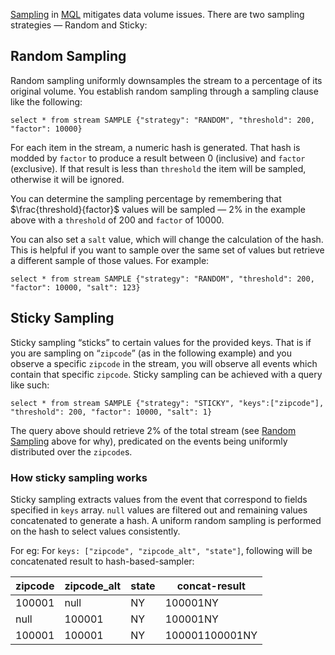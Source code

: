 [Sampling] in [MQL] mitigates data volume issues. There are two sampling strategies — Random and
Sticky:

## Random Sampling
Random sampling uniformly downsamples the stream to a percentage of its original volume. You
establish random sampling through a sampling clause like the following:

```
select * from stream SAMPLE {"strategy": "RANDOM", "threshold": 200, "factor": 10000}
```

For each item in the stream, a numeric hash is generated. That hash is modded by `factor` to produce
a result between 0 (inclusive) and `factor` (exclusive). If that result is less than `threshold` the
item will be sampled, otherwise it will be ignored.

You can determine the sampling percentage by remembering that $\frac{threshold}{factor}$ values will
be sampled — 2% in the example above with a `threshold` of 200 and `factor` of 10000.

You can also set a `salt` value, which will change the calculation of the hash. This is helpful if
you want to sample over the same set of values but retrieve a different sample of those values. For
example:

```
select * from stream SAMPLE {"strategy": "RANDOM", "threshold": 200, "factor": 10000, "salt": 123}
```

## Sticky Sampling
Sticky sampling “sticks” to certain values for the provided keys. That is if you are sampling on
“`zipcode`” (as in the following example) and you observe a specific `zipcode` in the stream, you
will observe all events which contain that specific `zipcode`. Sticky sampling can be achieved with
a query like such:

```
select * from stream SAMPLE {"strategy": "STICKY", "keys":["zipcode"], "threshold": 200, "factor": 10000, "salt": 1}
```

The query above should retrieve 2% of the total stream (see [Random Sampling](#random-sampling)
above for why), predicated on the events being uniformly distributed over the `zipcode`s.

### How sticky sampling works
Sticky sampling extracts values from the event that correspond to fields specified in `keys` array. `null` values are filtered out and remaining values concatenated to generate a hash. A uniform random sampling is performed on the hash to select values consistently.

For eg: For `keys: ["zipcode", "zipcode_alt", "state"]`, following will be concatenated result to hash-based-sampler:

| zipcode | zipcode_alt | state | concat-result   |
| ------- | ----------- | ----- | --------------- |
| 100001  | null        | NY    | 100001NY        |
| null    | 100001      | NY    | 100001NY        |
| 100001  | 100001      | NY    | 100001100001NY  |

<!-- Do not edit below this line -->
<!-- START -->
<!-- This section comes from the file "reference_links". It is automagically inserted into other files by means of the "refgen" script, also in the "docs/" directory. Edit this section only in the "reference_links" file, not in any of the other files in which it is included, or your edits will be overwritten. -->
[artifact]:                ../../glossary#artifact          "Each Mantis Job has an associated artifact file that contains its source code and JSON configuration."
[artifacts]:               ../../glossary#artifact          "Each Mantis Job has an associated artifact file that contains its source code and JSON configuration."
[artifact file]:           ../../glossary#artifact          "Each Mantis Job has an associated artifact file that contains its source code and JSON configuration."
[artifact files]:          ../../glossary#artifact          "Each Mantis Job has an associated artifact file that contains its source code and JSON configuration."
[autoscale]:               ../../glossary#autoscaling       "You can establish an autoscaling policy for each component of your Mantis Job that governs how Mantis adjusts the number of workers assigned to that component as its workload changes."
[autoscaled]:              ../../glossary#autoscaling       "You can establish an autoscaling policy for each component of your Mantis Job that governs how Mantis adjusts the number of workers assigned to that component as its workload changes."
[autoscales]:              ../../glossary#autoscaling       "You can establish an autoscaling policy for each component of your Mantis Job that governs how Mantis adjusts the number of workers assigned to that component as its workload changes."
[autoscaling]:             ../../glossary#autoscaling       "You can establish an autoscaling policy for each component of your Mantis Job that governs how Mantis adjusts the number of workers assigned to that component as its workload changes."
[scalable]:                ../../glossary#autoscaling       "You can establish an autoscaling policy for each component of your Mantis Job that governs how Mantis adjusts the number of workers assigned to that component as its workload changes."
[AWS]:                     javascript:void(0)          "Amazon Web Services"
[backpressure]:            ../../glossary#backpressure      "Backpressure refers to a set of possible strategies for coping with ReactiveX Observables that produce items more rapidly than their observers consume them."
[Binary compression]:      ../../glossary#binarycompression
[broadcast]:               ../../glossary#broadcast         "In broadcast mode, each worker of your job gets all the data from all workers of the Source Job rather than having that data distributed equally among the workers of your job."
[broadcast mode]:          ../../glossary#broadcast         "In broadcast mode, each worker of your job gets all the data from all workers of the Source Job rather than having that data distributed equally among the workers of your job."
[Cassandra]:               ../../glossary#cassandra         "Apache Cassandra is an open source, distributed database management system."
[cluster]:                 ../../glossary#cluster           "A Mantis Job Cluster is a containing entity for Mantis Jobs. It defines metadata and certain service-level agreements. Job Clusters ease job lifecycle management and job revisioning."
[clusters]:                ../../glossary#cluster           "A Mantis Job Cluster is a containing entity for Mantis Jobs. It defines metadata and certain service-level agreements. Job Clusters ease job lifecycle management and job revisioning."
[cold]:                    ../../glossary#cold              "A cold ReactiveX Observable waits until an observer subscribes to it before it begins to emit items. This means the observer is guaranteed to see the whole Observable sequence from the beginning. This is in contrast to a hot Observable, which may begin emitting items as soon as it is created, even before observers have subscribed to it."
[cold Observable]:         ../../glossary#cold              "A cold ReactiveX Observable waits until an observer subscribes to it before it begins to emit items. This means the observer is guaranteed to see the whole Observable sequence from the beginning. This is in contrast to a hot Observable, which may begin emitting items as soon as it is created, even before observers have subscribed to it."
[cold Observables]:        ../../glossary#cold              "A cold ReactiveX Observable waits until an observer subscribes to it before it begins to emit items. This means the observer is guaranteed to see the whole Observable sequence from the beginning. This is in contrast to a hot Observable, which may begin emitting items as soon as it is created, even before observers have subscribed to it."
[component]:               ../../glossary#component         "A Mantis Job is composed of three types of component: a Source, one or more Processing Stages, and a Sink."
[components]:              ../../glossary#component         "A Mantis Job is composed of three types of component: a Source, one or more Processing Stages, and a Sink."
[custom source]:           ../../glossary#customsource      "In contrast to a Source Job, which is a built-in variety of Source component designed to pull data from a common sort of data source, a custom source typically accesses data from less-common sources or has unusual delivery guarantee semantics."
[custom sources]:          ../../glossary#customsource      "In contrast to a Source Job, which is a built-in variety of Source component designed to pull data from a common sort of data source, a custom source typically accesses data from less-common sources or has unusual delivery guarantee semantics."
[executor]:                ../../glossary#executor          "The stage executor is responsible for loading the bytecode for a Mantis Job and then executing its stages and workers in a coordinated fashion. In the Mesos UI, workers are also referred to as executors."
[executors]:               ../../glossary#executor          "The stage executor is responsible for loading the bytecode for a Mantis Job and then executing its stages and workers in a coordinated fashion. In the Mesos UI, workers are also referred to as executors."
[fast property]: ../../glossary#fastproperties "Fast properties allow you to change the behavior of Netflix services without recompiling and redeploying them."
[fast properties]: ../../glossary#fastproperties "Fast properties allow you to change the behavior of Netflix services without recompiling and redeploying them."
[Fenzo]:                   ../../glossary#fenzo             "Fenzo is a Java library that implements a generic task scheduler for Mesos frameworks."
[grouped]:                 ../../glossary#grouped           "Grouped data is distinguished from scalar data in that each datum is accompanied by a key that indicates what group it belongs to. Grouped data can be processed by a RxJava GroupedObservable or by a MantisGroup."
[grouped data]:            ../../glossary#grouped           "Grouped data is distinguished from scalar data in that each datum is accompanied by a key that indicates what group it belongs to. Grouped data can be processed by a RxJava GroupedObservable or by a MantisGroup."
[GRPC]:                    ../../glossary#grpc              "gRPC is an open-source RPC framework using Protocol Buffers."
[hot]:                     ../../glossary#hot               "A hot ReactiveX Observable may begin emitting items as soon as it is created, even before observers have subscribed to it. This means the observer may miss items that were emitted before the observer subscribed. This is in contrast to a cold Observable, which waits until an observer subscribes to it before it begins to emit items."
[hot Observable]:          ../../glossary#hot               "A hot ReactiveX Observable may begin emitting items as soon as it is created, even before observers have subscribed to it. This means the observer may miss items that were emitted before the observer subscribed. This is in contrast to a cold Observable, which waits until an observer subscribes to it before it begins to emit items."
[hot Observables]:         ../../glossary#hot               "A hot ReactiveX Observable may begin emitting items as soon as it is created, even before observers have subscribed to it. This means the observer may miss items that were emitted before the observer subscribed. This is in contrast to a cold Observable, which waits until an observer subscribes to it before it begins to emit items."
[JMC]:                     ../../glossary#jmc               "Java Mission Control is a tool from Oracle with which developers can monitor and manage Java applications."
[job]:                     ../../glossary#job               "A Mantis Job takes in a stream of data, transforms it by using RxJava operators, and then outputs the results as another stream. It is composed of a Source, one or more Processing Stages, and a Sink."
[jobs]:                    ../../glossary#job               "A Mantis Job takes in a stream of data, transforms it by using RxJava operators, and then outputs the results as another stream. It is composed of a Source, one or more Processing Stages, and a Sink."
[Mantis job]:              ../../glossary#job               "A Mantis Job takes in a stream of data, transforms it by using RxJava operators, and then outputs the results as another stream. It is composed of a Source, one or more Processing Stages, and a Sink."
[Mantis jobs]:             ../../glossary#job               "A Mantis Job takes in a stream of data, transforms it by using RxJava operators, and then outputs the results as another stream. It is composed of a Source, one or more Processing Stages, and a Sink."
[job cluster]:             ../../glossary#jobcluster        "A Mantis Job Cluster is a containing entity for Mantis Jobs. It defines metadata and certain service-level agreements. Job Clusters ease job lifecycle management and job revisioning."
[job clusters]:            ../../glossary#jobcluster        "A Mantis Job Cluster is a containing entity for Mantis Jobs. It defines metadata and certain service-level agreements. Job Clusters ease job lifecycle management and job revisioning."
[Job Master]:              ../../glossary#jobmaster         "If a job is configured with autoscaling, Mantis will add a Job Master component to it as its initial component. This component will send metrics back to Mantis to help it govern the autoscaling process."
[Mantis Master]:           ../../glossary#mantismaster      "The Mantis Master coordinates the execution of [Mantis Jobs] and starts the services on each Worker."
[Kafka]:                   ../../glossary#kafka             "Apache Kafka is a large-scale, distributed streaming platform."
[keyed data]:              ../../glossary#keyed             "Grouped (or keyed) data is distinguished from scalar data in that each datum is accompanied by a key that indicates what group it belongs to. Grouped data can be processed by a RxJava GroupedObservable or by a MantisGroup."
[Keystone]:                ../../glossary#keystone          "Keystone is Netflix’s data backbone, a stream processing platform that focuses on data analytics."
[label]:                   ../../glossary#label             "A label is a text key/value pair that you can add to a Job Cluster or to an individual Job to make it easier to search for or group."
[labels]:                  ../../glossary#label             "A label is a text key/value pair that you can add to a Job Cluster or to an individual Job to make it easier to search for or group."
[Log4j]:                   ../../glossary#log4j             "Log4j is a Java-based logging framework."
[Apache Mesos]:            ../../glossary#mesos             "Apache Mesos is an open-source technique for balancing resources across frameworks in clusters."
[Mesos]:                   ../../glossary#mesos             "Apache Mesos is an open-source technique for balancing resources across frameworks in clusters."
[metadata]:                ../../glossary#metadata          "Mantis inserts metadata into its Job payload. This may include information about where the data came from, for instance. You can define additional metadata to include in the payload when you establish the Job Cluster."
[meta message]:            ../../glossary#metamessage       "A Source Job may occasionally inject meta messages into its data stream that indicate things like data drops."
[meta messages]:           ../../glossary#metamessage       "A Source Job may occasionally inject meta messages into its data stream that indicate things like data drops."
[migration strategy]:      ../../glossary#migration
[migration strategies]:    ../../glossary#migration
[MRE]:                     ../../glossary#mre               "Mantis Publish (a.k.a. Mantis Realtime Events, or MRE) is a library that your application can use to stream events into Mantis while respecting MQL filters."
[Mantis Publish]:          ../../glossary#mantispublish     "Mantis Publish is a library that your application can use to stream events into Mantis while respecting MQL filters."
[Mantis Query Language]:   ../../glossary#mql               "You use Mantis Query Language to define filters and other data processing that Mantis applies to a Source data stream at its point of origin, so as to reduce the amount of data going over the wire."
[MQL]:                     ../../glossary#mql               "You use Mantis Query Language to define filters and other data processing that Mantis applies to a Source data stream at its point of origin, so as to reduce the amount of data going over the wire."
[Observable]:              ../../glossary#observable        "In ReactiveX an Observable is the method of processing a stream of data in a way that facilitates its transformation and consumption by observers. Observables come in hot and cold varieties. There is also a GroupedObservable that is specialized to grouped data."
[Observables]:             ../../glossary#observable        "In ReactiveX an Observable is the method of processing a stream of data in a way that facilitates its transformation and consumption by observers. Observables come in hot and cold varieties. There is also a GroupedObservable that is specialized to grouped data."
[parameter]:               ../../glossary#parameter         "A Mantis Job may accept parameters that modify its behavior. You can define these in your Job Cluster definition, and set their values on a per-Job basis."
[parameters]:              ../../glossary#parameter         "A Mantis Job may accept parameters that modify its behavior. You can define these in your Job Cluster definition, and set their values on a per-Job basis."
[Processing Stage]:        ../../glossary#stage             "A Processing Stage component of a Mantis Job transforms the RxJava Observables it obtains from the Source component."
[Processing Stages]:       ../../glossary#stage             "A Processing Stage component of a Mantis Job transforms the RxJava Observables it obtains from the Source component."
[stage]:                   ../../glossary#stage             "A Processing Stage component of a Mantis Job transforms the RxJava Observables it obtains from the Source component."
[stages]:                  ../../glossary#stage             "A Processing Stage component of a Mantis Job transforms the RxJava Observables it obtains from the Source component."
[property]:                ../../glossary#property          "A property is a particular named data value found within events in an event stream."
[properties]:              ../../glossary#property          "A property is a particular named data value found within events in an event stream."
[Reactive Stream]:         ../../glossary#reactivestreams   "Reactive Streams is the latest advance of the ReactiveX project. It is an API for manipulating streams of asynchronous data in a non-blocking fashion, with backpressure."
[Reactive Streams]:        ../../glossary#reactivestreams   "Reactive Streams is the latest advance of the ReactiveX project. It is an API for manipulating streams of asynchronous data in a non-blocking fashion, with backpressure."
[ReactiveX]:               ../../glossary#reactivex         "ReactiveX is a software technique for transforming, combining, reacting to, and managing streams of data. RxJava is an example of a library that implements this technique."
[RxJava]:                  ../../glossary#rxjava            "RxJava is the Java implementation of ReactiveX, a software technique for transforming, combining, reacting to, and managing streams of data."
[downsample]:              ../../glossary#sampling          "Sampling is an MQL strategy for mitigating data volume issues. There are two sampling strategies: Random and Sticky. Random sampling uniformly downsamples the source stream to a percentage of its original volume. Sticky sampling selectively samples data from the source stream based on key values."
[sample]:                  ../../glossary#sampling          "Sampling is an MQL strategy for mitigating data volume issues. There are two sampling strategies: Random and Sticky. Random sampling uniformly downsamples the source stream to a percentage of its original volume. Sticky sampling selectively samples data from the source stream based on key values."
[sampled]:                 ../../glossary#sampling          "Sampling is an MQL strategy for mitigating data volume issues. There are two sampling strategies: Random and Sticky. Random sampling uniformly downsamples the source stream to a percentage of its original volume. Sticky sampling selectively samples data from the source stream based on key values."
[samples]:                 ../../glossary#sampling          "Sampling is an MQL strategy for mitigating data volume issues. There are two sampling strategies: Random and Sticky. Random sampling uniformly downsamples the source stream to a percentage of its original volume. Sticky sampling selectively samples data from the source stream based on key values."
[sampling]:                ../../glossary#sampling          "Sampling is an MQL strategy for mitigating data volume issues. There are two sampling strategies: Random and Sticky. Random sampling uniformly downsamples the source stream to a percentage of its original volume. Sticky sampling selectively samples data from the source stream based on key values."
[scalar]:                  ../../glossary#scalar            "Scalar data is distinguished from keyed or grouped data in that it is not categorized into groups by key. Scalar data can be processed by an ordinary ReactiveX Observable."
[scalar data]:             ../../glossary#scalar            "Scalar data is distinguished from keyed or grouped data in that it is not categorized into groups by key. Scalar data can be processed by an ordinary ReactiveX Observable."
[Sink]:                    ../../glossary#sink              "The Sink is the final component of a Mantis Job. It takes the Observable that has been transformed by the Processing Stage and outputs it in the form of a new data stream."
[Sinks]:                   ../../glossary#sink              "The Sink is the final component of a Mantis Job. It takes the Observable that has been transformed by the Processing Stage and outputs it in the form of a new data stream."
[Sink component]:          ../../glossary#sink              "The Sink is the final component of a Mantis Job. It takes the Observable that has been transformed by the Processing Stage and outputs it in the form of a new data stream."
[service-level agreement]:  ../../glossary#sla               "A service-level agreement, in the Mantis context, is defined on a per-Cluster basis. You use it to configure how many Jobs in the cluster will be in operation at any time, among other things."
[service-level agreements]: ../../glossary#sla               "A service-level agreement, in the Mantis context, is defined on a per-Cluster basis. You use it to configure how many Jobs in the cluster will be in operation at any time, among other things."
[SLA]:                     ../../glossary#sla               "A service-level agreement, in the Mantis context, is defined on a per-Cluster basis. You use it to configure how many Jobs in the cluster will be in operation at any time, among other things."
[Source]:                  ../../glossary#source            "The Source component of a Mantis Job fetches data from a source outside of Mantis and makes it available to the Processing Stage component in the form of an RxJava Observable. There are two varieties of Source: a Source Job and a custom source."
[Sources]:                 ../../glossary#source            "The Source component of a Mantis Job fetches data from a source outside of Mantis and makes it available to the Processing Stage component in the form of an RxJava Observable. There are two varieties of Source: a Source Job and a custom source."
[Source Job]:              ../../glossary#sourcejob         "A Source Job is a Mantis Job that you can use as a Source, which wraps a data source external to Mantis and makes it easier for you to create a job that observes its data."
[Source Jobs]:             ../../glossary#sourcejob         "A Source Job is a Mantis Job that you can use as a Source, which wraps a data source external to Mantis and makes it easier for you to create a job that observes its data."
[Spinnaker]: ../../glossary#spinnaker "Spinnaker is a set of resources that help you deploy and manage resources in the cloud."
[SSE]:                     ../../glossary#sse               "Server-sent events (SSE) are a way for a browser to receive automatic updates from a server through an HTTP connection. Mantis includes an SSE Sink."
[server-sent event]:       ../../glossary#sse               "Server-sent events (SSE) are a way for a browser to receive automatic updates from a server through an HTTP connection. Mantis includes an SSE Sink."
[server-sent events]:      ../../glossary#sse               "Server-sent events (SSE) are a way for a browser to receive automatic updates from a server through an HTTP connection. Mantis includes an SSE Sink."
[transform]:               ../../glossary#transformation    "A transformation acts on each datum from a stream or Observables of data, changing it in some manner before passing it along as a new stream or Observable. Transformations may change data between scalar and grouped forms."
[transformed]:             ../../glossary#transformation    "A transformation acts on each datum from a stream or Observables of data, changing it in some manner before passing it along as a new stream or Observable. Transformations may change data between scalar and grouped forms."
[transforms]:              ../../glossary#transformation    "A transformation acts on each datum from a stream or Observables of data, changing it in some manner before passing it along as a new stream or Observable. Transformations may change data between scalar and grouped forms."
[transformation]:          ../../glossary#transformation    "A transformation acts on each datum from a stream or Observables of data, changing it in some manner before passing it along as a new stream or Observable. Transformations may change data between scalar and grouped forms."
[transformations]:         ../../glossary#transformation    "A transformation acts on each datum from a stream or Observables of data, changing it in some manner before passing it along as a new stream or Observable. Transformations may change data between scalar and grouped forms."
[transient]:               ../../glossary#transient         "A transient (or ephemeral) Mantis Job is automatically killed by Mantis after a certain amount of time has passed since the last subscriber to the job disconnects."
[transient job]:           ../../glossary#transient         "A transient (or ephemeral) Mantis Job is automatically killed by Mantis after a certain amount of time has passed since the last subscriber to the job disconnects."
[transient jobs]:          ../../glossary#transient         "A transient (or ephemeral) Mantis Job is automatically killed by Mantis after a certain amount of time has passed since the last subscriber to the job disconnects."
[WebSocket]:               ../../glossary#websocket         "WebSocket is a two-way, interactive communication channel that works over HTTP. In the Mantis context, it is an alternative to SSE."
[Worker]:                  ../../glossary#worker            "A worker is the smallest unit of work that is scheduled within a Mantis component. You can configure how many resources Mantis allocates to each worker, and Mantis will adjust the number of workers your Mantis component needs based on its autoscaling policy."
[Workers]:                 ../../glossary#worker            "A worker is the smallest unit of work that is scheduled within a Mantis component. You can configure how many resources Mantis allocates to each worker, and Mantis will adjust the number of workers your Mantis component needs based on its autoscaling policy."
[Zookeeper]:               ../../glossary#zookeeper         "Apache Zookeeper is an open-source server that maintains configuration information and other services required by distributed applications."
<!-- END -->
